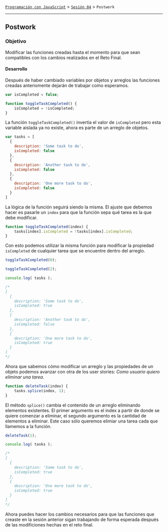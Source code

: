 [`Programación con JavaScript`](../../Readme.md) > [`Sesión 04`](../Readme.md) > `Postwork`

---

## Postwork

### Objetivo

Modificar las funciones creadas hasta el momento para que sean compatibles con los cambios realizados en el Reto Final.

#### Desarrollo

Después de haber cambiado variables por objetos y arreglos las funciones creadas anteriomente dejarán de trabajar como esperamos.

```javascript
var isCompleted = false;

function toggleTaskCompleted() {
	isCompleted = !isCompleted;
}
```

La función `toggleTaskCompleted()` invertía el valor de `isCompleted` pero esta variable aislada ya no existe, ahora es parte de un arreglo de objetos.

```javascript
var tasks = [
  {
    description: 'Some task to do',
    isCompleted: false
  },
  {
    description: 'Another task to do',
    isCompleted: false
  },
  {
    description: 'One more task to do',
    isCompleted: false
  }
]
```

La lógica de la función seguirá siendo la misma. El ajuste que debemos hacer es pasarle un `index` para que la función sepa qué tarea es la que debe modificar.

```javascript
function toggleTaskCompleted(index) {
	tasks[index].isCompleted = !tasks[index].isCompleted;
}
```

Con esto podemos utilizar la misma función para modificar la propiedad `isCompleted` de cualquier tarea que se encuentre dentro del arreglo.

```javascript
toggleTaskCompleted(0);

toggleTaskCompleted(2);

console.log( tasks );

/*
[
  {
    description: 'Some task to do',
    isCompleted: true
  },
  {
    description: 'Another task to do',
    isCompleted: false
  },
  {
    description: 'One more task to do',
    isCompleted: true
  }
]
*/
```

Ahora que sabemos cómo modificar un arreglo y las propiedades de un objeto podemos avanzar con otra de los user stories: _Como usuario quiero eliminar una tarea._

```javascript
function deleteTask(index) {
	tasks.splice(index, 1);
}
```

El método `splice()` cambia el contenido de un arreglo eliminando elementos existentes. El primer argumento es el index a partir de donde se quiere comenzar a eliminar, el segundo argumento es la cantidad de elementos a eliminar. Este caso sólo queremos elimiar una tarea cada que llamemos a la función.

```javascript
deleteTask(1);

console.log( tasks );

/*
[
  {
    description: 'Some task to do',
    isCompleted: true
  },
  {
    description: 'One more task to do',
    isCompleted: true
  }
]
*/
```

Ahora puedes hacer los cambios necesarios para que las funciones que creaste en la sesión anterior sigan trabajando de forma esperada después de las modificiones hechas en el reto final.

